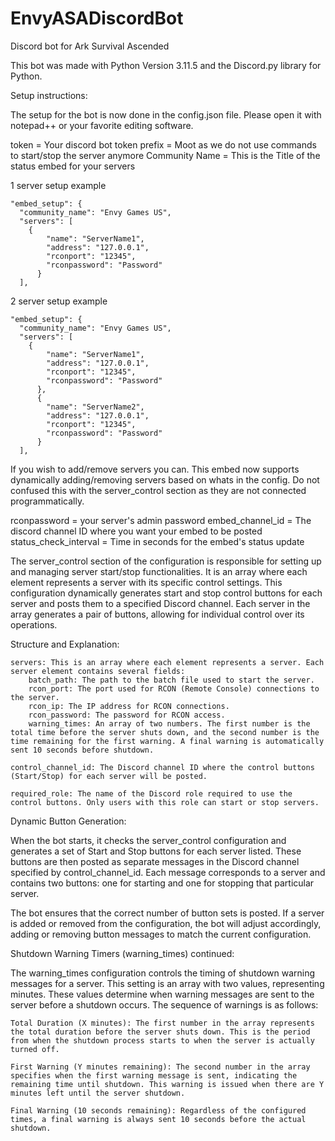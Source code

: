 # EnvyASADiscordBot
Discord bot for Ark Survival Ascended

This bot was made with Python Version 3.11.5 and the Discord.py library for Python.

Setup instructions:

The setup for the bot is now done in the config.json file. Please open it with notepad++ or your favorite editing software.

token = Your discord bot token
prefix = Moot as we do not use commands to start/stop the server anymore
Community Name = This is the Title of the status embed for your servers


1 server setup example

    "embed_setup": {
      "community_name": "Envy Games US",
      "servers": [
        {
            "name": "ServerName1",
            "address": "127.0.0.1",
            "rconport": "12345",
            "rconpassword": "Password"
          }
      ],
      
2 server setup example

    "embed_setup": {
      "community_name": "Envy Games US",
      "servers": [
        {
            "name": "ServerName1",
            "address": "127.0.0.1",
            "rconport": "12345",
            "rconpassword": "Password"
          },
          {
            "name": "ServerName2",
            "address": "127.0.0.1",
            "rconport": "12345",
            "rconpassword": "Password"
          }
      ],

  If you wish to add/remove servers you can. This embed now supports dynamically adding/removing servers based on whats in the config. Do not confused this with the server_control section as they are not connected programmatically.

rconpassword = your server's admin password
embed_channel_id = The discord channel ID where you want your embed to be posted
status_check_interval = Time in seconds for the embed's status update

The server_control section of the configuration is responsible for setting up and managing server start/stop functionalities. It is an array where each element represents a server with its specific control settings. This configuration dynamically generates start and stop control buttons for each server and posts them to a specified Discord channel. Each server in the array generates a pair of buttons, allowing for individual control over its operations.

Structure and Explanation:

    servers: This is an array where each element represents a server. Each server element contains several fields:
        batch_path: The path to the batch file used to start the server.
        rcon_port: The port used for RCON (Remote Console) connections to the server.
        rcon_ip: The IP address for RCON connections.
        rcon_password: The password for RCON access.
        warning_times: An array of two numbers. The first number is the total time before the server shuts down, and the second number is the time remaining for the first warning. A final warning is automatically sent 10 seconds before shutdown.

    control_channel_id: The Discord channel ID where the control buttons (Start/Stop) for each server will be posted.

    required_role: The name of the Discord role required to use the control buttons. Only users with this role can start or stop servers.

Dynamic Button Generation:

When the bot starts, it checks the server_control configuration and generates a set of Start and Stop buttons for each server listed. These buttons are then posted as separate messages in the Discord channel specified by control_channel_id. Each message corresponds to a server and contains two buttons: one for starting and one for stopping that particular server.

The bot ensures that the correct number of button sets is posted. If a server is added or removed from the configuration, the bot will adjust accordingly, adding or removing button messages to match the current configuration.

Shutdown Warning Timers (warning_times) continued:

The warning_times configuration controls the timing of shutdown warning messages for a server. This setting is an array with two values, representing minutes. These values determine when warning messages are sent to the server before a shutdown occurs. The sequence of warnings is as follows:

    Total Duration (X minutes): The first number in the array represents the total duration before the server shuts down. This is the period from when the shutdown process starts to when the server is actually turned off.

    First Warning (Y minutes remaining): The second number in the array specifies when the first warning message is sent, indicating the remaining time until shutdown. This warning is issued when there are Y minutes left until the server shutdown.

    Final Warning (10 seconds remaining): Regardless of the configured times, a final warning is always sent 10 seconds before the actual shutdown.
